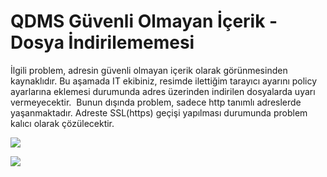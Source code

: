 # QDMS Güvenli Olmayan İçerik - Dosya İndirilememesi

İlgili problem, adresin güvenli olmayan içerik olarak görünmesinden kaynaklıdır. Bu aşamada IT ekibiniz, resimde ilettiğim tarayıcı ayarını policy ayarlarına eklemesi durumunda adres üzerinden indirilen dosyalarda uyarı vermeyecektir. 
Bunun dışında problem, sadece http tanımlı adreslerde yaşanmaktadır. Adreste SSL(https) geçişi yapılması durumunda problem kalıcı olarak çözülecektir.

![](https://docsbimser.blob.core.windows.net/imagecontainer/Edge-GüvenlikOlmayanİçerik.png-1abc5e61-d882-41b0-8848-422a42b2608f.png)

![](https://docsbimser.blob.core.windows.net/imagecontainer/Chrome-GüvenliOlmayanİçerik.png-f37e755f-fd21-4b70-a5a8-4d02888c71a1.png)

